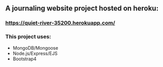 ## A journaling website project hosted on heroku:

### https://quiet-river-35200.herokuapp.com/

### This project uses:
- MongoDB/Mongoose
- Node.js/Express/EJS
- Bootstrap4
